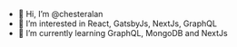 - 👋 Hi, I’m @chesteralan
- 👀 I’m interested in React, GatsbyJs, NextJs, GraphQL
- 🌱 I’m currently learning GraphQL, MongoDB and NextJs


